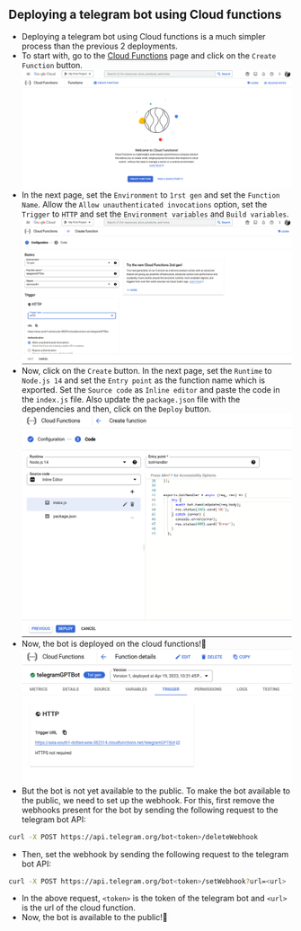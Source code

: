 ## Deploying a telegram bot using Cloud functions

* Deploying a telegram bot using Cloud functions is a much simpler process than the previous 2 deployments.
* To start with, go to the [Cloud Functions](https://console.cloud.google.com/functions/list) page and click on the `Create Function` button.
![cloud-build-home](assets/23.png)
* In the next page, set the `Environment` to `1rst gen` and set the `Function Name`. Allow the `Allow unauthenticated invocations` option, set the `Trigger` to `HTTP` and set the `Environment variables` and `Build variables`.
![cloud-build-new](assets/24.png)
* Now, click on the `Create` button. In the next page, set the `Runtime` to `Node.js 14` and set the `Entry point` as the function name which is exported. Set the `Source code` as `Inline editor` and paste the code in the `index.js` file. Also update the `package.json` file with the dependencies and then, click on the `Deploy` button.
![cloud-build-new-2](assets/25.png)
* Now, the bot is deployed on the cloud functions!🥳
![cloud-build-new-3](assets/26.png)
* But the bot is not yet available to the public. To make the bot available to the public, we need to set up the webhook. For this, first remove the webhooks present for the bot by sending the following request to the telegram bot API:
```bash
curl -X POST https://api.telegram.org/bot<token>/deleteWebhook
```
* Then, set the webhook by sending the following request to the telegram bot API:
```bash
curl -X POST https://api.telegram.org/bot<token>/setWebhook?url=<url>
```
* In the above request, `<token>` is the token of the telegram bot and `<url>` is the url of the cloud function.
* Now, the bot is available to the public!🥳